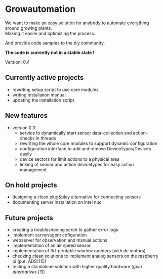 # Growautomation
We want to make an easy solution for anybody to automate everything around growing plants. <br />
Making it easier and optimizing the process.

And provide code samples to the diy community.

__The code is currently not in a stable state !__

Version: 0.4

## Currently active projects
- rewriting setup script to use core modules
- writing installation manual
- updating the installation script

## New features
- version 0.3
    - service to dynamically start sensor data-collection and action-checks in threads
    - rewriting the whole core modules to support dynamic configuration
    - configuration interface to add and remove DeviceTypes/Devices easily
    - device sectors for limit actions to a physical area
    - linking of sensor and action devicetypes for easy action management

## On hold projects
- designing a clean plug&play alternative for connecting sensors
- documenting server installation on intel nuc

## Future projects
- creating a troubleshooing script to gather error logs
- implement server/agent cofiguration
- webserver for observation and manual actions
- implementation of an air speed sensor
- implementation of 3d-printable window openers (with dc motors)
- checking clean solutions to implement analog sensors on the raspberry pi (p.e. ADS1115)
- testing a standalone solution with higher quality hardware (_gpio alternatives [?]_)
  